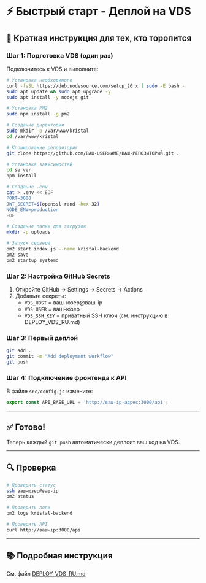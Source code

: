 # ⚡ Быстрый старт - Деплой на VDS

## 📝 Краткая инструкция для тех, кто торопится

### Шаг 1: Подготовка VDS (один раз)

Подключитесь к VDS и выполните:

```bash
# Установка необходимого
curl -fsSL https://deb.nodesource.com/setup_20.x | sudo -E bash -
sudo apt update && sudo apt upgrade -y
sudo apt install -y nodejs git

# Установка PM2
sudo npm install -g pm2

# Создание директории
sudo mkdir -p /var/www/kristal
cd /var/www/kristal

# Клонирование репозитория
git clone https://github.com/ВАШ-USERNAME/ВАШ-РЕПОЗИТОРИЙ.git .

# Установка зависимостей
cd server
npm install

# Создание .env
cat > .env << EOF
PORT=3000
JWT_SECRET=$(openssl rand -hex 32)
NODE_ENV=production
EOF

# Создание папки для загрузок
mkdir -p uploads

# Запуск сервера
pm2 start index.js --name kristal-backend
pm2 save
pm2 startup systemd
```

### Шаг 2: Настройка GitHub Secrets

1. Откройте GitHub → Settings → Secrets → Actions
2. Добавьте секреты:
   - `VDS_HOST` = ваш-юзер@ваш-ip
   - `VDS_USER` = ваш-юзер  
   - `VDS_SSH_KEY` = приватный SSH ключ (см. инструкцию в DEPLOY_VDS_RU.md)

### Шаг 3: Первый деплой

```bash
git add .
git commit -m "Add deployment workflow"
git push
```

### Шаг 4: Подключение фронтенда к API

В файле `src/config.js` измените:

```javascript
export const API_BASE_URL = 'http://ваш-ip-адрес:3000/api';
```

---

## ✅ Готово! 

Теперь каждый `git push` автоматически деплоит ваш код на VDS.

---

## 🔍 Проверка

```bash
# Проверить статус
ssh ваш-юзер@ваш-ip
pm2 status

# Проверить логи
pm2 logs kristal-backend

# Проверить API
curl http://ваш-ip:3000/api
```

---

## 📚 Подробная инструкция

См. файл [DEPLOY_VDS_RU.md](./DEPLOY_VDS_RU.md)

